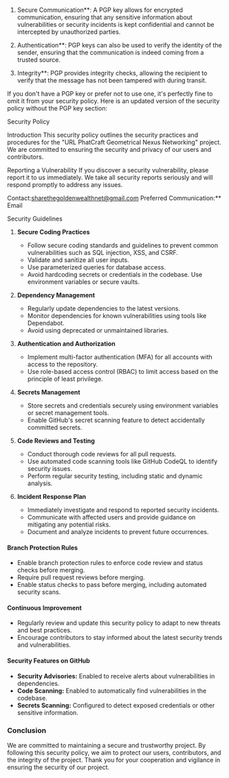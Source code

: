 1. Secure Communication**: A PGP key allows for encrypted communication, ensuring that any sensitive information about vulnerabilities or security incidents is kept confidential and cannot be intercepted by unauthorized parties.

2. Authentication**: PGP keys can also be used to verify the identity of the sender, ensuring that the communication is indeed coming from a trusted source.

3. Integrity**: PGP provides integrity checks, allowing the recipient to verify that the message has not been tampered with during transit.

If you don't have a PGP key or prefer not to use one, it's perfectly fine to omit it from your security policy. Here is an updated version of the security policy without the PGP key section:

 Security Policy

 Introduction
This security policy outlines the security practices and procedures for the "URL PhatCraft Geometrical Nexus Networking" project. We are committed to ensuring the security and privacy of our users and contributors.

 Reporting a Vulnerability
If you discover a security vulnerability, please report it to us immediately. We take all security reports seriously and will respond promptly to address any issues.

Contact:sharethegoldenwealthnet@gmail.com
Preferred Communication:** Email

 Security Guidelines
1. **Secure Coding Practices**
   - Follow secure coding standards and guidelines to prevent common vulnerabilities such as SQL injection, XSS, and CSRF.
   - Validate and sanitize all user inputs.
   - Use parameterized queries for database access.
   - Avoid hardcoding secrets or credentials in the codebase. Use environment variables or secure vaults.

2. **Dependency Management**
   - Regularly update dependencies to the latest versions.
   - Monitor dependencies for known vulnerabilities using tools like Dependabot.
   - Avoid using deprecated or unmaintained libraries.

3. **Authentication and Authorization**
   - Implement multi-factor authentication (MFA) for all accounts with access to the repository.
   - Use role-based access control (RBAC) to limit access based on the principle of least privilege.

4. **Secrets Management**
   - Store secrets and credentials securely using environment variables or secret management tools.
   - Enable GitHub's secret scanning feature to detect accidentally committed secrets.

5. **Code Reviews and Testing**
   - Conduct thorough code reviews for all pull requests.
   - Use automated code scanning tools like GitHub CodeQL to identify security issues.
   - Perform regular security testing, including static and dynamic analysis.

6. **Incident Response Plan**
   - Immediately investigate and respond to reported security incidents.
   - Communicate with affected users and provide guidance on mitigating any potential risks.
   - Document and analyze incidents to prevent future occurrences.

#### Branch Protection Rules
- Enable branch protection rules to enforce code review and status checks before merging.
- Require pull request reviews before merging.
- Enable status checks to pass before merging, including automated security scans.

#### Continuous Improvement
- Regularly review and update this security policy to adapt to new threats and best practices.
- Encourage contributors to stay informed about the latest security trends and vulnerabilities.

#### Security Features on GitHub
- **Security Advisories:** Enabled to receive alerts about vulnerabilities in dependencies.
- **Code Scanning:** Enabled to automatically find vulnerabilities in the codebase.
- **Secrets Scanning:** Configured to detect exposed credentials or other sensitive information.

### Conclusion
We are committed to maintaining a secure and trustworthy project. By following this security policy, we aim to protect our users, contributors, and the integrity of the project. Thank you for your cooperation and vigilance in ensuring the security of our project.

